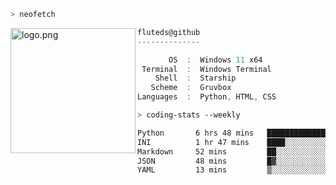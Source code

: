 ```zsh
> neofetch
```

<!--img align="left" src="https://github.com/fluteds.png" alt="logo.png" width="200"/>-->
<img align="left" src="https://external-content.duckduckgo.com/iu/?u=https%3A%2F%2F78.media.tumblr.com%2F975fca5f82161b190efdcaa05ffbd4ec%2Ftumblr_p6q6m9TJF01x3p3jmo1_500.png&f=1&nofb=1" alt="logo.png" width="200"/>

```csharp
fluteds@github
--------------

       OS  :  Windows 11 x64
 Terminal  :  Windows Terminal
    Shell  :  Starship
   Scheme  :  Gruvbox
Languages  :  Python, HTML, CSS
```

```zsh
> coding-stats --weekly
```

<!--START_SECTION:waka-->

```txt
Python       6 hrs 48 mins   ██████████████▓░░░░░░░░░░   58.80 %
INI          1 hr 47 mins    ████░░░░░░░░░░░░░░░░░░░░░   15.50 %
Markdown     52 mins         ██░░░░░░░░░░░░░░░░░░░░░░░   07.56 %
JSON         48 mins         █▓░░░░░░░░░░░░░░░░░░░░░░░   07.01 %
YAML         13 mins         ▒░░░░░░░░░░░░░░░░░░░░░░░░   01.95 %
```

<!--END_SECTION:waka-->
